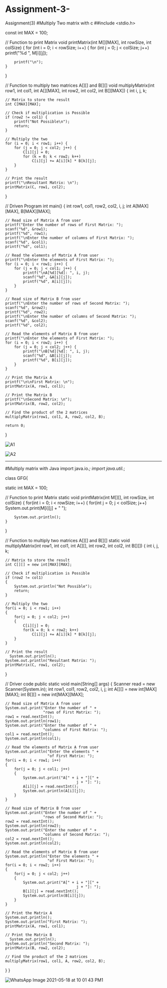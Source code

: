 # Assignment-3-
Assignment(3)
#Multiply Two  matrix with c
##include <stdio.h>
 
const int MAX = 100;
 
// Function to print Matrix
void printMatrix(int M[][MAX], int rowSize, int colSize)
{
    for (int i = 0; i < rowSize; i++) {
        for (int j = 0; j < colSize; j++)
            printf("%d ", M[i][j]);
 
        printf("\n");
    }
}
 
// Function to multiply two matrices A[][] and B[][]
void multiplyMatrix(int row1, int col1, int A[][MAX],
                    int row2, int col2, int B[][MAX])
{
    int i, j, k;
 
    // Matrix to store the result
    int C[MAX][MAX];
 
    // Check if multiplication is Possible
    if (row2 != col1) {
        printf("Not Possible\n");
        return;
    }
 
    // Multiply the two
    for (i = 0; i < row1; i++) {
        for (j = 0; j < col2; j++) {
            C[i][j] = 0;
            for (k = 0; k < row2; k++)
                C[i][j] += A[i][k] * B[k][j];
        }
    }
 
    // Print the result
    printf("\nResultant Matrix: \n");
    printMatrix(C, row1, col2);
}
 
// Driven Program
int main()
{
    int row1, col1, row2, col2, i, j;
    int A[MAX][MAX], B[MAX][MAX];
 
    // Read size of Matrix A from user
    printf("Enter the number of rows of First Matrix: ");
    scanf("%d", &row1);
    printf("%d", row1);
    printf("\nEnter the number of columns of First Matrix: ");
    scanf("%d", &col1);
    printf("%d", col1);
 
    // Read the elements of Matrix A from user
    printf("\nEnter the elements of First Matrix: ");
    for (i = 0; i < row1; i++) {
        for (j = 0; j < col1; j++) {
            printf("\nA[%d][%d]: ", i, j);
            scanf("%d", &A[i][j]);
            printf("%d", A[i][j]);
        }
    }
 
    // Read size of Matrix B from user
    printf("\nEnter the number of rows of Second Matrix: ");
    scanf("%d", &row2);
    printf("%d", row2);
    printf("\nEnter the number of columns of Second Matrix: ");
    scanf("%d", &col2);
    printf("%d", col2);
 
    // Read the elements of Matrix B from user
    printf("\nEnter the elements of First Matrix: ");
    for (i = 0; i < row2; i++) {
        for (j = 0; j < col2; j++) {
            printf("\nB[%d][%d]: ", i, j);
            scanf("%d", &B[i][j]);
            printf("%d", B[i][j]);
        }
    }
 
    // Print the Matrix A
    printf("\n\nFirst Matrix: \n");
    printMatrix(A, row1, col1);
 
    // Print the Matrix B
    printf("\nSecond Matrix: \n");
    printMatrix(B, row2, col2);
 
    // Find the product of the 2 matrices
    multiplyMatrix(row1, col1, A, row2, col2, B);
 
    return 0;
}

![A1](https://user-images.githubusercontent.com/82906996/118716696-6acc3280-b825-11eb-84d9-feec5ddefcc4.png)

![A2](https://user-images.githubusercontent.com/82906996/118716761-7cadd580-b825-11eb-8edc-514b2adb1544.png)

-----------------------------------------------------------------------------------------------
#Multiply matrix with Java
import java.io.*;
import java.util.*;
 
class GFG{
     
static int MAX = 100;
 
// Function to print Matrix
static void printMatrix(int M[][], int rowSize,
                        int colSize)
{
    for(int i = 0; i < rowSize; i++)
    {
        for(int j = 0; j < colSize; j++)
            System.out.print(M[i][j] + " ");
 
        System.out.println();
    }
}
 
// Function to multiply two matrices A[][] and B[][]
static void multiplyMatrix(int row1, int col1,
                           int A[][], int row2,
                           int col2, int B[][])
{
    int i, j, k;
 
    // Matrix to store the result
    int C[][] = new int[MAX][MAX];
 
    // Check if multiplication is Possible
    if (row2 != col1)
    {
        System.out.println("Not Possible");
        return;
    }
 
    // Multiply the two
    for(i = 0; i < row1; i++)
    {
        for(j = 0; j < col2; j++)
        {
            C[i][j] = 0;
            for(k = 0; k < row2; k++)
                C[i][j] += A[i][k] * B[k][j];
        }
    }
 
    // Print the result
      System.out.println();
    System.out.println("Resultant Matrix: ");
    printMatrix(C, row1, col2);
}
 
// Driver code
public static void main(String[] args)
{
    Scanner read = new Scanner(System.in);
    int row1, col1, row2, col2, i, j;
    int A[][] = new int[MAX][MAX];
    int B[][] = new int[MAX][MAX];
 
    // Read size of Matrix A from user
    System.out.print("Enter the number of " +
                     "rows of First Matrix: ");
    row1 = read.nextInt();
    System.out.println(row1);
    System.out.print("Enter the number of " +
                     "columns of First Matrix: ");
    col1 = read.nextInt();
    System.out.println(col1);
 
    // Read the elements of Matrix A from user
    System.out.println("Enter the elements " +
                       "of First Matrix: ");
    for(i = 0; i < row1; i++)
    {
        for(j = 0; j < col1; j++)
        {
            System.out.print("A[" + i + "][" +
                                    j + "]: ");
            A[i][j] = read.nextInt();
            System.out.println(A[i][j]);
        }
    }
 
    // Read size of Matrix B from user
    System.out.print("Enter the number of " +
                     "rows of Second Matrix: ");
    row2 = read.nextInt();
    System.out.println(row2);
    System.out.print("Enter the number of " +
                     "columns of Second Matrix: ");
    col2 = read.nextInt();
    System.out.println(col2);
 
    // Read the elements of Matrix B from user
    System.out.println("Enter the elements " +
                       "of First Matrix: ");
    for(i = 0; i < row2; i++)
    {
        for(j = 0; j < col2; j++)
        {
            System.out.print("A[" + i + "][" +
                                    j + "]: ");
            B[i][j] = read.nextInt();
            System.out.println(B[i][j]);
        }
    }
 
    // Print the Matrix A
    System.out.println();
    System.out.println("First Matrix: ");
    printMatrix(A, row1, col1);
     
    // Print the Matrix B
      System.out.println();
    System.out.println("Second Matrix: ");
    printMatrix(B, row2, col2);
 
    // Find the product of the 2 matrices
    multiplyMatrix(row1, col1, A, row2, col2, B);
}
}

![WhatsApp Image 2021-05-18 at 10 01 43 PM1](https://user-images.githubusercontent.com/82906996/118717335-3c028c00-b826-11eb-9499-1b75aa6b7be5.jpg)



